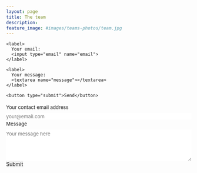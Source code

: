```yaml
---
layout: page
title: The team
description: 
feature_image: #images/teams-photos/team.jpg
---
```


<form action="https://formspree.io/f/xbjbnnlk" method="POST">

    <label>
      Your email:
      <input type="email" name="email">
    </label>
  
    <label>
      Your message:
      <textarea name="message"></textarea>
    </label>
  
    <button type="submit">Send</button>
  </form>




  <form id="fs-frm" name="simple-contact-form" accept-charset="utf-8" action="https://formspree.io/f/{form_id}" method="post">
    <fieldset id="fs-frm-inputs">
      <label for="email-address">Your contact email address</label>
      <input type="email" name="_replyto" id="email-address" placeholder="your@email.com" required="">
      <label for="message">Message</label>
      <textarea rows="5" name="message" id="message" placeholder="Your message here" required=""></textarea>
      <input type="hidden" name="_subject" id="email-subject" value="Contact Form Submission">
    </fieldset>
    <input type="submit" value="Submit">
  </form><style>/* reset */
  #fs-frm input,
  #fs-frm select,
  #fs-frm textarea,
  #fs-frm fieldset,
  #fs-frm optgroup,
  #fs-frm label,
  #fs-frm #card-element:disabled {
    font-family: inherit;
    font-size: 100%;
    color: inherit;
    border: none;
    border-radius: 0;
    display: block;
    width: 100%;
    padding: 0;
    margin: 0;
    -webkit-appearance: none;
    -moz-appearance: none;
  }
  #fs-frm label,
  #fs-frm legend,
  #fs-frm ::placeholder {
    font-size: .825rem;
    margin-bottom: .5rem;
    padding-top: .2rem;
    display: flex;
    align-items: baseline;
  }
  
  /* border, padding, margin, width */
  #fs-frm input,
  #fs-frm select,
  #fs-frm textarea,
  #fs-frm #card-element {
    border: 1px solid rgba(0,0,0,0.2);
    background-color: rgba(255,255,255,0.9);
    padding: .75em 1rem;
    margin-bottom: 1.5rem;
  }
  #fs-frm input:focus,
  #fs-frm select:focus,
  #fs-frm textarea:focus {
    background-color: white;
    outline-style: solid;
    outline-width: thin;
    outline-color: gray;
    outline-offset: -1px;
  }
  #fs-frm [type="text"],
  #fs-frm [type="email"] {
    width: 100%;
  }
  #fs-frm [type="button"],
  #fs-frm [type="submit"],
  #fs-frm [type="reset"] {
    width: auto;
    cursor: pointer;
    -webkit-appearance: button;
    -moz-appearance: button;
    appearance: button;
  }
  #fs-frm [type="button"]:focus,
  #fs-frm [type="submit"]:focus,
  #fs-frm [type="reset"]:focus {
    outline: none;
  }
  #fs-frm [type="submit"],
  #fs-frm [type="reset"] {
    margin-bottom: 0;
  }
  #fs-frm select {
    text-transform: none;
  }
  
  #fs-frm [type="checkbox"] {
    -webkit-appearance: checkbox;
    -moz-appearance: checkbox;
    appearance: checkbox;
    display: inline-block;
    width: auto;
    margin: 0 .5em 0 0 !important;
  }
  
  #fs-frm [type="radio"] {
    -webkit-appearance: radio;
    -moz-appearance: radio;
    appearance: radio;
  }
  
  /* address, locale */
  #fs-frm fieldset.locale input[name="city"],
  #fs-frm fieldset.locale select[name="state"],
  #fs-frm fieldset.locale input[name="postal-code"] {
    display: inline;
  }
  #fs-frm fieldset.locale input[name="city"] {
    width: 52%;
  }
  #fs-frm fieldset.locale select[name="state"],
  #fs-frm fieldset.locale input[name="postal-code"] {
    width: 20%;
  }
  #fs-frm fieldset.locale input[name="city"],
  #fs-frm fieldset.locale select[name="state"] {
    margin-right: 3%;
  }
  </style>